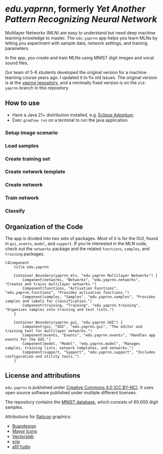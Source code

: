 # ***edu.yaprnn***, formerly ***Yet Another Pattern Recognizing Neural Network***

Multilayer Networks (MLN) are easy to understand but need deep machine learning knowledge to master.
The `edu.yaprnn` app helps you learn MLNs by letting you experiment with sample data, network
settings, and training parameters.

In the app, you create and train MLNs using MNIST digit images and vocal sound files.

Our team of 5-6 students developed the original version for a machine learning course years ago. I
updated it to fix old issues. The original version is at
the [yaprnn repository](https://code.google.com/archive/p/yaprnn/), and a minimally fixed version is
on the `old-yaprnn` branch in this repository.

## How to use

* Have a Java 21+ distribution installed, e.g. [Eclipse Adoptium](https://adoptium.net/).
* Exec `gradlew run` on a terminal to run the java application.

### Setup image scenario

### Load samples

### Create training set

### Create network template

### Create network

### Train network

### Classify

## Organization of the Code

The app is divided into two sets of packages. Most of it is for the GUI, found
in `gui`, `events`, `model`, and `support`. If you're interested in the MLN code, check out
the `networks` package and the related `functions`, `samples`, and `training` packages.

```mermaid
C4Component
    title edu.yaprnn

    Container_Boundary(yaprnn_mln, "edu.yaprnn Multilayer Networks") {
        Component(networks, "Networks", "edu.yaprnn.networks", "Creates and trains multilayer networks.")
        Component(functions, "Activation Functions", "edu.yaprnn.functions", "Provides activation functions.")
        Component(samples, "Samples", "edu.yaprnn.samples", "Provides samples and labels for classification.")
        Component(training, "Training", "edu.yaprnn.training", "Organizes samples into training and test lists.")
    }

    Container_Boundary(yaprnn_gui, "edu.yaprnn GUI") {
        Component(gui, "GUI", "edu.yaprnn.gui", "The editor and training tool for multilayer networks.")
        Component(events, "Events", "edu.yaprnn.events", "Handles app events for the GUI.")
        Component(model, "Model", "edu.yaprnn.model", "Manages samples, training lists, network templates, and networks.")
        Component(support, "Support", "edu.yaprnn.support", "Includes configuration and utility tools.")
    }
```

## License and attributions

`edu.yaprnn` is published
under [Creative Commons 4.0 (CC BY-NC)](https://creativecommons.org/licenses/). It uses open source
software published under multiple different licenses.

The repository contains the [MNIST database](https://paperswithcode.com/dataset/mnist), which
consists of 60.000 digit samples.

Attributions for [flaticon](https://www.flaticon.com/free-icons/layers) graphics:

- [Buandesign](https://www.flaticon.com/authors/buandesign)
- [Mayor Icons](https://www.flaticon.com/authors/mayor-icons)
- [Vectorslab](https://www.flaticon.com/authors/vectorslab)
- [srip](https://www.flaticon.com/authors/srip)
- [afif fudin](https://www.flaticon.com/authors/afif-fudin)
